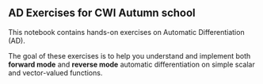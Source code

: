 ## AD Exercises for CWI Autumn school

This notebook contains hands-on exercises on Automatic Differentiation (AD).

The goal of these exercises is to help you understand and implement both **forward mode** and **reverse mode** automatic differentiation on simple scalar and vector-valued functions.


